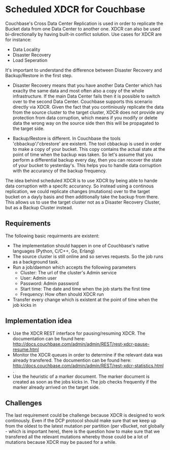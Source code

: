 # Scheduled XDCR for Couchbase

Couchbase's Cross Data Center Replication is used in order to replicate the Bucket data from one Data Center to another one. XDCR can also be used bi-directionally by having built-in conflict solution. Use cases for XDCR are for instance:

* Data Locality
* Disaster Recovery
* Load Seperation

It's important to understand the difference between Disaster Recovery and Backup/Restore in the first step.

* Disaster Recovery means that you have another Data Center which has exaclty the same data and most often also a copy of the whole infrastructure. If the main Data Center fails then it is possible to switch over to the second Data Center. Couchbase supports this scenario directly via XDCR. Given the fact that you continiously replicate the data from the source cluster to the target cluster, XDCR does not provide any protection from data corruption, which means if you modify or delete data the wrong way on the source side then this will be propagated to the target side.

* Backup/Restore is different. In Couchbase the tools 'cbbackup'/'cbrestore' are existent. The tool cbbackup is used in order to make a copy of your bucket. This copy contains the actual state at the point of time when the backup was taken. So let's assume that you perform a differential backup every day, then you can recover the state of your bucket to yesterday's. This helps you to handle data corruption with the accurancy of the backup frequency.

The idea behind scheduled XDCR is to use XDCR by being able to hande data corruption with a specifc accurancy. So instead using a continous replication, we could replicate changes (mutations) over to the target bucket on a dayly basis and then additionally take the backup from there. This allows us to use the target cluster not as a Disaster Recovery Cluster, but as a Backup Cluster instead.

## Requirements

The following basic requirments are existent:

* The implementation should happen in one of Couchbase's native languages (Python, C/C++, Go, Erlang)
* The source cluster is still online and so serves requests. So the job runs as a background task.
* Run a job/daemon which accepts the following parameters
  * Cluster: The url of the cluster's Admin service
  * User: Admin user
  * Password: Admin password
  * Start time: The date and time when the job starts the first time
  * Frequency: How often should XDCR run
* Transfer every change which is existent at the point of time when the job kicks in


## Implementation idea

* Use the XDCR REST interface for pausing/resuming XDCR. The documentation can be found here: http://docs.couchbase.com/admin/admin/REST/rest-xdcr-pause-resume.html
* Monitor the XDCR queues in order to determine if the relevant data was already transfered. The documention can be found here: http://docs.couchbase.com/admin/admin/REST/rest-xdcr-statistics.html .
* Use the heuristic of a marker document. The marker document is created as soon as the jobs kicks in. The job checks frequently if the marker already arrived on the target side.

## Challenges

The last requirement could be challenge because XDCR is designed to work continously. Even if the DCP protocol should make sure that we keep up from the oldest to the latest mutation per partition (per vBucket, not globally - which is important here), there is the question how to make sure that we transfered all the relevant mutations whereby those could be a lot of mutations because XDCR may be paused for a while. 



  



